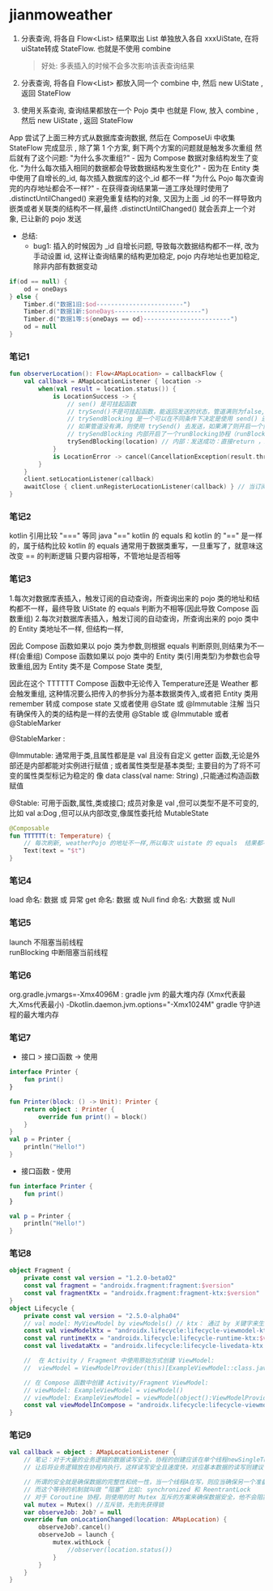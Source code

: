 # jianmoweather

1. 分表查询, 将各自 Flow<List<OneDay>> 结果取出 List<OneDay> 单独放入各自 xxxUiState, 在将 uiState转成
   StateFlow<xxUiState>. 也就是不使用 combine
   > 好处: 多表插入的时候不会多次影响该表查询结果

2. 分表查询, 将各自 Flow<List<OneDay>> 都放入同一个 combine 中, 然后 new UiState , 返回 StateFlow<UiState>

3. 使用关系查询, 查询结果都放在一个 Pojo 类中 也就是 Flow<Pojo>, 放入 combine , 然后 new UiState , 返回 StateFlow<UiState>

App 尝试了上面三种方式从数据库查询数据, 然后在 ComposeUi 中收集 StateFlow 完成显示 , 除了第 1 个方案, 剩下两个方案的问题就是触发多次重组 然后就有了这个问题:
"为什么多次重组?" - 因为 Compose 数据对象结构发生了变化.
"为什么每次插入相同的数据都会导致数据结构发生变化?" - 因为在 Entity 类中使用了自增长的_id, 每次插入数据库的这个_id 都不一样
"为什么 Pojo 每次查询完的内存地址都会不一样?" - 在获得查询结果第一道工序处理时使用了 .distinctUntilChanged() 来避免重复结构的对象, 又因为上面 _id
的不一样导致内嵌类或者关联类的结构不一样,最终 .distinctUntilChanged() 就会丢弃上一个对象, 已让新的 pojo 发送

- 总结:
    - bug1: 插入的时候因为 _id 自增长问题, 导致每次数据结构都不一样, 改为手动设置 id, 这样让查询结果的结构更加稳定, pojo 内存地址也更加稳定, 除非内部有数据变动

```kotlin
if(od == null) {
	od = oneDays
} else {
	Timber.d("数据1旧:$od------------------------")
	Timber.d("数据1新:$oneDays------------------------")
	Timber.d("数据1等:${oneDays == od}------------------------")
	od = null
}
```

### 笔记1

````kotlin
fun observerLocation(): Flow<AMapLocation> = callbackFlow {
	val callback = AMapLocationListener { location ->
		when(val result = location.status()) {
			is LocationSuccess -> {
				// sen() 是可挂起函数
				// trySend()不是可挂起函数，能返回发送的状态，管道满则为false,意味发送失败
				// trySendBlocking 是一个可以在不同条件下决定是使用 send() 还是使用 trySend() 的一个扩展函数
				// 如果管道没有满，则使用 trySend() 去发送，如果满了则开启一个协程使用可挂起的 sen() 去发送，当是 sen() 发送失败则抛出异常
				// trySendBlocking 内部开启了一个runBlocking协程（runBlocking回阻塞当前线程，因此在 runBlocking内的代码是状态安全的），所以千万不要自己再开起一个协程来使用 trySendBlocking , 避免两层协程
				trySendBlocking(location) // 内部：发送成功：直接return ，发送失败：管道满了或者当前管道被关闭了
			}
			is LocationError -> cancel(CancellationException(result.throwable.message))
		}
	}
	client.setLocationListener(callback)
	awaitClose { client.unRegisterLocationListener(callback) } // 当订阅者停止监听，利用挂起函数 "awaitClose" 来解除订阅
}
````

### 笔记2

kotlin 引用比较 "==="  等同 java "=="
kotlin 的 equals 和 kotlin 的 "==" 是一样的，属于结构比较 kotlin 的 equals 通常用于数据类重写，一旦重写了，就意味这改变 == 的判断逻辑
只要内容相等，不管地址是否相等

### 笔记3

1.每次对数据库表插入，触发订阅的自动查询，所查询出来的 pojo 类的地址和结构都不一样，最终导致 UiState 的 equals 判断为不相等(因此导致 Compose 函数重组)
2.每次对数据库表插入，触发订阅的自动查询，所查询出来的 pojo 类中的 Entity 类地址不一样, 但结构一样,

因此 Compose 函数如果以 pojo 类为参数,则根据 equals 判断原则,则结果为不一样(会重组)
Compose 函数如果以 pojo 类中的 Entity 类(引用类型)为参数也会导致重组,因为 Entity 类不是 Compose State 类型,

因此在这个 TTTTTT Compose 函数中无论传入 Temperature还是 Weather 都会触发重组, 这种情况要么把传入的参拆分为基本数据类传入,或者把 Entity 类用
remember 转成 compose state 又或者使用 @State 或 @Immutable 注解 当只有确保传入的类的结构是一样的去使用 @Stable 或 @Immutable 或者
@StableMarker

@StableMarker :

@Immutable: 通常用于类,且属性都是是 val 且没有自定义 getter 函数,无论是外部还是内部都能对实例进行赋值 ; 或者属性类型是基本类型;
主要目的为了将不可变的属性类型标记为稳定的 像 data class(val name: String) ,只能通过构造函数赋值

@Stable: 可用于函数,属性,类或接口; 成员对象是 val ,但可以类型不是不可变的,比如 val a:Dog ,但可以从内部改变,像属性委托给 MutableState

````kotlin
@Composable
fun TTTTTT(t: Temperature) {
	// 每次刷新, weatherPojo 的地址不一样,所以每次 uistate 的 equals  结果都不是 true
	Text(text = "$t")
}
````

### 笔记4

load 命名: 数据 或 异常 get 命名: 数据 或 Null find 命名: 大数据 或 Null

### 笔记5

launch 不阻塞当前线程      
runBlocking 中断阻塞当前线程

### 笔记6
org.gradle.jvmargs=-Xmx4096M : gradle jvm 的最大堆内存 (Xmx代表最大,Xms代表最小)
-Dkotlin.daemon.jvm.options\="-Xmx1024M" gradle 守护进程的最大堆内存

### 笔记7

- 接口 > 接口函数 -> 使用

```kotlin
interface Printer {
	fun print()
}

fun Printer(block: () -> Unit): Printer {
	return object : Printer {
		override fun print() = block()
	}
}
val p = Printer {
	println("Hello!")
}
```

- 接口函数 - 使用

```kotlin
fun interface Printer {
	fun print()
}

val p = Printer {
	println("Hello!")
}
```



### 笔记8
```kotlin
object Fragment {
	private const val version = "1.2.0-beta02"
	const val fragment = "androidx.fragment:fragment:$version"
	const val fragmentKtx = "androidx.fragment:fragment-ktx:$version"
}
object Lifecycle {
	private const val version = "2.5.0-alpha04"
	// val model: MyViewModel by viewModels() // ktx： 通过 by 关键字来生成
	const val viewModelKtx = "androidx.lifecycle:lifecycle-viewmodel-ktx:$version"
	const val runtimeKtx = "androidx.lifecycle:lifecycle-runtime-ktx:$version"
	const val livedataKtx = "androidx.lifecycle:lifecycle-livedata-ktx:$version"

	//  在 Activity / Fragment 中使用原始方式创建 ViewModel:
	//  viewModel = ViewModelProvider(this)[ExampleViewModel::class.java] //defaultFactory()

	// 在 Compose 函数中创建 Activity/Fragment ViewModel:
	// viewModel: ExampleViewModel = viewModel()
	// viewModel: ExampleViewModel = viewModel(object():ViewModelProvider.Factory)
	const val viewModelInCompose = "androidx.lifecycle:lifecycle-viewmodel-compose:$version"
}
```


### 笔记9
```kotlin
val callback = object : AMapLocationListener {
	// 笔记：对于大量的业务逻辑的数据读写安全，协程的创建应该在单个线程newSingleThreadContext上创建，
	// 让后将业务逻辑放在协程内执行，这样读写安全且速度快，对应基本数据的读写则建议使用原子类

	// 所谓的安全就是确保数据的完整性和统一性，当一个线程A在写，则应当确保另一个准备读取的线程B 等待 线程A写完 之后再读
	// 而这个等待的机制就叫做 “阻塞” 比如: synchronized 和 ReentrantLock
	// 对于 Coroutine 协程，则使用的时 Mutex 互斥的方案来确保数据安全，他不会阻塞下层的线程， 但更建议在多线程上使用
	val mutex = Mutex() //互斥锁，先到先获得锁
	var observeJob: Job? = null
	override fun onLocationChanged(location: AMapLocation) {
		observeJob?.cancel()
		observeJob = launch {
			mutex.withLock {
				//observer(location.status())
			}
		}
	}
}
```


